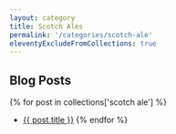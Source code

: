 ```yaml
---
layout: category
title: Scotch Ales
permalink: '/categories/scotch-ale'
eleventyExcludeFromCollections: true
---
```


## Blog Posts

{% for post in collections['scotch ale'] %}
  * <a href="{{post.url}}"  target="_self">{{ post.title }}</a>
{% endfor %}
